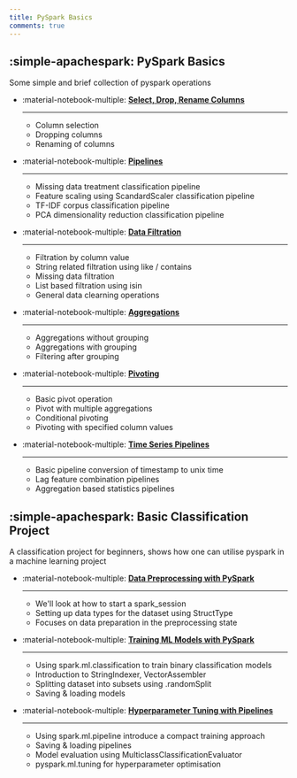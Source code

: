 ```yaml
---
title: PySpark Basics
comments: true
---
```


## **:simple-apachespark: PySpark Basics**

Some simple and brief collection of pyspark operations 


<div class="grid cards" markdown>

-   :material-notebook-multiple: __[Select, Drop, Rename Columns](../blog/posts/2025-07-14-spark4.md)__

    ---

    - Column selection
    - Dropping columns
    - Renaming of columns


-   :material-notebook-multiple: __[Pipelines](../blog/posts/2025-07-14-spark3.md)__

    ---

    - Missing data treatment classification pipeline
    - Feature scaling using ScandardScaler classification pipeline
    - TF-IDF corpus classification pipeline
    - PCA dimensionality reduction classification pipeline


-   :material-notebook-multiple: __[Data Filtration](../blog/posts/2025-07-18-spark5.md)__

    ---

    - Filtration by column value
    - String related filtration using like / contains
    - Missing data filtration
    - List based filtration using isin
    - General data clearning operations


-   :material-notebook-multiple: __[Aggregations](../blog/posts/2025-07-19-spark6.md)__

    ---

    - Aggregations without grouping
    - Aggregations with grouping 
    - Filtering after grouping


-   :material-notebook-multiple: __[Pivoting](../blog/posts/2025-07-21-spark7.md)__

    ---

	- Basic pivot operation
	- Pivot with multiple aggregations
	- Conditional pivoting
	- Pivoting with specified column values


-   :material-notebook-multiple: __[Time Series Pipelines](../blog/posts/2025-07-23-spark8.md)__

    ---

    - Basic pipeline conversion of timestamp to unix time
    - Lag feature combination pipelines 
    - Aggregation based statistics pipelines


</div>


## **:simple-apachespark: Basic Classification Project**

A classification project for beginners, shows how one can utilise pyspark in a machine learning project

<div class="grid cards" markdown>

-   :material-notebook-multiple: __[Data Preprocessing with PySpark](../blog/posts/2023-08-20-spark-preprocess.md)__

    ---

    - We'll look at how to start a spark_session
    - Setting up data types for the dataset using StructType
    - Focuses on data preparation in the preprocessing state


-   :material-notebook-multiple: __[Training ML Models with PySpark](../blog/posts/2023-08-21-spark-modeling.md)__

    ---

    - Using spark.ml.classification to train binary classification models
    - Introduction to StringIndexer, VectorAssembler
    - Splitting dataset into subsets using .randomSplit
    - Saving & loading models


-   :material-notebook-multiple: __[Hyperparameter Tuning with Pipelines](../blog/posts/2025-08-22-hyperparameter-tuning-with-pipelines.md)__

    ---

    - Using spark.ml.pipeline introduce a compact training approach
    - Saving & loading pipelines
    - Model evaluation using MulticlassClassificationEvaluator
    - pyspark.ml.tuning for hyperparameter optimisation

</div>

